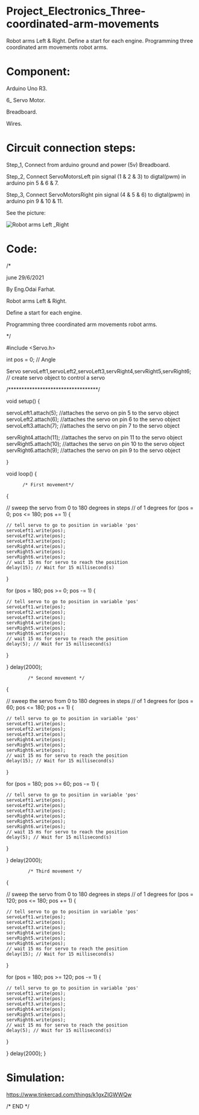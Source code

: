 # Project_Electronics_Three-coordinated-arm-movements

Robot arms Left &amp; Right.  Define a start for each engine.  Programming three coordinated arm movements robot arms.

#  Component:

Arduino Uno R3.

6_ Servo Motor.

Breadboard.

Wires.

# Circuit connection steps:

Step_1, Connect from arduino ground and power (5v) Breadboard.

Step_2, Connect ServoMotorsLeft pin signal (1 & 2 & 3) to digtal(pwm) in arduino pin 5 & 6 & 7.

Step_3, Connect ServoMotorsRight pin signal (4 & 5 & 6) to digtal(pwm) in arduino pin 9 & 10 & 11.

See the picture:

![Robot arms Left _Right](https://user-images.githubusercontent.com/56201060/124162853-9e96ab00-daa7-11eb-9a98-1f14224ae046.png)

# Code:

/*

june 29/6/2021

By Eng.Odai Farhat.

Robot arms Left & Right.

Define a start for each engine.

Programming three coordinated arm movements robot arms.


*/

#include <Servo.h>

int pos = 0;  // Angle 

Servo servoLeft1,servoLeft2,servoLeft3,servRight4,servRight5,servRight6;  // create servo object to control a servo



/**********************************/

void setup() {
  
servoLeft1.attach(5);     //attaches the servo on pin 5 to the servo object 
servoLeft2.attach(6);     //attaches the servo on pin 6 to the servo object
servoLeft3.attach(7);     //attaches the servo on pin 7 to the servo object
  
servRight4.attach(11);    //attaches the servo on pin 11 to the servo object
servRight5.attach(10);    //attaches the servo on pin 10 to the servo object
servRight6.attach(9);     //attaches the servo on pin 9 to the servo object
  
}

void loop() {
   
          /* First movement*/
  
  {
    
  // sweep the servo from 0 to 180 degrees in steps
  // of 1 degrees
  for (pos = 0; pos <= 180; pos += 1) {
    
    // tell servo to go to position in variable 'pos'
    servoLeft1.write(pos);
    servoLeft2.write(pos);
    servoLeft3.write(pos);
    servRight4.write(pos);
    servRight5.write(pos);
    servRight6.write(pos);
    // wait 15 ms for servo to reach the position
    delay(15); // Wait for 15 millisecond(s)
    
  }

  for (pos = 180; pos >= 0; pos -= 1) {
    
    // tell servo to go to position in variable 'pos'
    servoLeft1.write(pos);
    servoLeft2.write(pos);
    servoLeft3.write(pos);
    servRight4.write(pos);
    servRight5.write(pos);
    servRight6.write(pos);
    // wait 15 ms for servo to reach the position
    delay(5); // Wait for 15 millisecond(s)
  }
    
  }
     delay(2000);
  

            /* Second movement */
  
  {
    
  // sweep the servo from 0 to 180 degrees in steps
  // of 1 degrees
  for (pos = 60; pos <= 180; pos += 1) {
    
    // tell servo to go to position in variable 'pos'
    servoLeft1.write(pos);
    servoLeft2.write(pos);
    servoLeft3.write(pos);
    servRight4.write(pos);
    servRight5.write(pos);
    servRight6.write(pos);
    // wait 15 ms for servo to reach the position
    delay(15); // Wait for 15 millisecond(s)
    
  }
  

  for (pos = 180; pos >= 60; pos -= 1) {
    
    // tell servo to go to position in variable 'pos'
    servoLeft1.write(pos);
    servoLeft2.write(pos);
    servoLeft3.write(pos);
    servRight4.write(pos);
    servRight5.write(pos);
    servRight6.write(pos);
    // wait 15 ms for servo to reach the position
    delay(5); // Wait for 15 millisecond(s)
  }
    
  }
     delay(2000);
  
            /* Third movement */
  
  {
    
  // sweep the servo from 0 to 180 degrees in steps
  // of 1 degrees
  for (pos = 120; pos <= 180; pos += 1) {
    
    // tell servo to go to position in variable 'pos'
    servoLeft1.write(pos);
    servoLeft2.write(pos);
    servoLeft3.write(pos);
    servRight4.write(pos);
    servRight5.write(pos);
    servRight6.write(pos);
    // wait 15 ms for servo to reach the position
    delay(15); // Wait for 15 millisecond(s)
    
  }
  

  for (pos = 180; pos >= 120; pos -= 1) {
    
    // tell servo to go to position in variable 'pos'
    servoLeft1.write(pos);
    servoLeft2.write(pos);
    servoLeft3.write(pos);
    servRight4.write(pos);
    servRight5.write(pos);
    servRight6.write(pos);
    // wait 15 ms for servo to reach the position
    delay(5); // Wait for 15 millisecond(s)
  }
    
  }
     delay(2000);
} 
  
  
# Simulation:

https://www.tinkercad.com/things/k1gxZIGWWQw

/* END */
 

